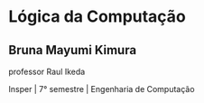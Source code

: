 # Lógica da Computação 
## Bruna Mayumi Kimura

professor Raul Ikeda

Insper | 7° semestre | Engenharia de Computação